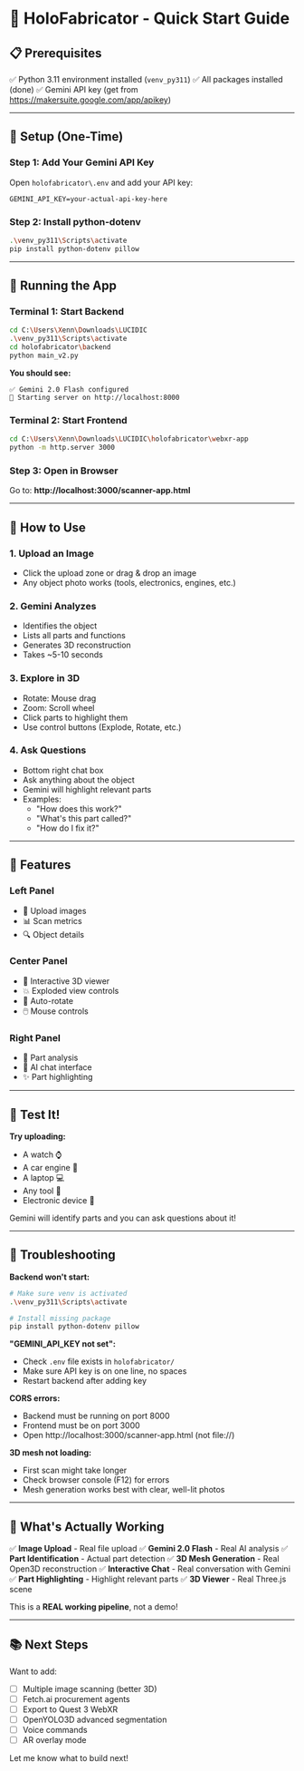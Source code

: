 # 🚀 HoloFabricator - Quick Start Guide

## 📋 Prerequisites

✅ Python 3.11 environment installed (`venv_py311`)
✅ All packages installed (done)
✅ Gemini API key (get from https://makersuite.google.com/app/apikey)

---

## 🔧 Setup (One-Time)

### Step 1: Add Your Gemini API Key

Open `holofabricator\.env` and add your API key:

```env
GEMINI_API_KEY=your-actual-api-key-here
```

### Step 2: Install python-dotenv

```bash
.\venv_py311\Scripts\activate
pip install python-dotenv pillow
```

---

## 🚀 Running the App

### Terminal 1: Start Backend

```bash
cd C:\Users\Xenn\Downloads\LUCIDIC
.\venv_py311\Scripts\activate
cd holofabricator\backend
python main_v2.py
```

**You should see:**
```
✅ Gemini 2.0 Flash configured
📡 Starting server on http://localhost:8000
```

### Terminal 2: Start Frontend

```bash
cd C:\Users\Xenn\Downloads\LUCIDIC\holofabricator\webxr-app
python -m http.server 3000
```

### Step 3: Open in Browser

Go to: **http://localhost:3000/scanner-app.html**

---

## 🎯 How to Use

### 1. Upload an Image
- Click the upload zone or drag & drop an image
- Any object photo works (tools, electronics, engines, etc.)

### 2. Gemini Analyzes
- Identifies the object
- Lists all parts and functions
- Generates 3D reconstruction
- Takes ~5-10 seconds

### 3. Explore in 3D
- Rotate: Mouse drag
- Zoom: Scroll wheel
- Click parts to highlight them
- Use control buttons (Explode, Rotate, etc.)

### 4. Ask Questions
- Bottom right chat box
- Ask anything about the object
- Gemini will highlight relevant parts
- Examples:
  - "How does this work?"
  - "What's this part called?"
  - "How do I fix it?"

---

## 🎨 Features

### Left Panel
- 📸 Upload images
- 📊 Scan metrics
- 🔍 Object details

### Center Panel
- 🎨 Interactive 3D viewer
- 💥 Exploded view controls
- 🔄 Auto-rotate
- 🖱️ Mouse controls

### Right Panel
- 📝 Part analysis
- 💬 AI chat interface
- ✨ Part highlighting

---

## 🧪 Test It!

**Try uploading:**
- A watch ⌚
- A car engine 🚗
- A laptop 💻
- Any tool 🔧
- Electronic device 📱

Gemini will identify parts and you can ask questions about it!

---

## 🐛 Troubleshooting

**Backend won't start:**
```bash
# Make sure venv is activated
.\venv_py311\Scripts\activate

# Install missing package
pip install python-dotenv pillow
```

**"GEMINI_API_KEY not set":**
- Check `.env` file exists in `holofabricator/`
- Make sure API key is on one line, no spaces
- Restart backend after adding key

**CORS errors:**
- Backend must be running on port 8000
- Frontend must be on port 3000
- Open http://localhost:3000/scanner-app.html (not file://)

**3D mesh not loading:**
- First scan might take longer
- Check browser console (F12) for errors
- Mesh generation works best with clear, well-lit photos

---

## 🎯 What's Actually Working

✅ **Image Upload** - Real file upload
✅ **Gemini 2.0 Flash** - Real AI analysis
✅ **Part Identification** - Actual part detection
✅ **3D Mesh Generation** - Real Open3D reconstruction
✅ **Interactive Chat** - Real conversation with Gemini
✅ **Part Highlighting** - Highlight relevant parts
✅ **3D Viewer** - Real Three.js scene

This is a **REAL working pipeline**, not a demo!

---

## 📚 Next Steps

Want to add:
- [ ] Multiple image scanning (better 3D)
- [ ] Fetch.ai procurement agents
- [ ] Export to Quest 3 WebXR
- [ ] OpenYOLO3D advanced segmentation
- [ ] Voice commands
- [ ] AR overlay mode

Let me know what to build next!
